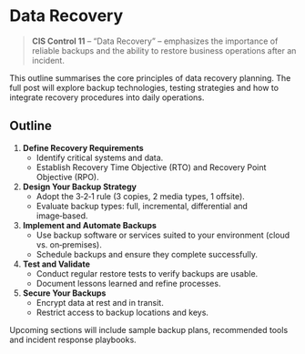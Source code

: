 # Data Recovery

> **CIS Control 11** – “Data Recovery” – emphasizes the importance of reliable backups and the ability to restore business operations after an incident.

This outline summarises the core principles of data recovery planning.  The full post will explore backup technologies, testing strategies and how to integrate recovery procedures into daily operations.

## Outline

1. **Define Recovery Requirements**
   - Identify critical systems and data.
   - Establish Recovery Time Objective (RTO) and Recovery Point Objective (RPO).
2. **Design Your Backup Strategy**
   - Adopt the 3‑2‑1 rule (3 copies, 2 media types, 1 offsite).
   - Evaluate backup types: full, incremental, differential and image‑based.
3. **Implement and Automate Backups**
   - Use backup software or services suited to your environment (cloud vs. on‑premises).
   - Schedule backups and ensure they complete successfully.
4. **Test and Validate**
   - Conduct regular restore tests to verify backups are usable.
   - Document lessons learned and refine processes.
5. **Secure Your Backups**
   - Encrypt data at rest and in transit.
   - Restrict access to backup locations and keys.

Upcoming sections will include sample backup plans, recommended tools and incident response playbooks.